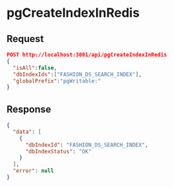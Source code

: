 # pgCreateIndexInRedis

## Request

```json
POST http://localhost:3001/api/pgCreateIndexInRedis
{
  "isAll":false,
  "dbIndexIds":["FASHION_DS_SEARCH_INDEX"],
  "globalPrefix":"pgWritable:"
}
```

## Response

```json
{
  "data": [
    {
      "dbIndexId": "FASHION_DS_SEARCH_INDEX",
      "dbIndexStatus": "OK"
    }
  ],
  "error": null
}
```
